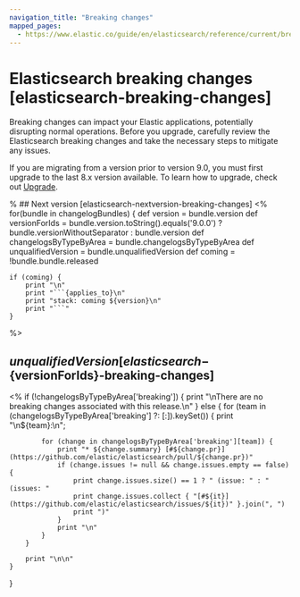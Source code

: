 ```yaml
---
navigation_title: "Breaking changes"
mapped_pages:
  - https://www.elastic.co/guide/en/elasticsearch/reference/current/breaking-changes.html
---
```


# Elasticsearch breaking changes [elasticsearch-breaking-changes]

Breaking changes can impact your Elastic applications, potentially disrupting normal operations. Before you upgrade, carefully review the Elasticsearch breaking changes and take the necessary steps to mitigate any issues.

If you are migrating from a version prior to version 9.0, you must first upgrade to the last 8.x version available. To learn how to upgrade, check out [Upgrade](docs-content://deploy-manage/upgrade.md).

% ## Next version [elasticsearch-nextversion-breaking-changes]
<%
for(bundle in changelogBundles) {
    def version = bundle.version
    def versionForIds = bundle.version.toString().equals('9.0.0') ? bundle.versionWithoutSeparator : bundle.version
    def changelogsByTypeByArea = bundle.changelogsByTypeByArea
    def unqualifiedVersion = bundle.unqualifiedVersion
    def coming = !bundle.bundle.released

    if (coming) {
        print "\n"
        print "```{applies_to}\n"
        print "stack: coming ${version}\n"
        print "```"
    }
%>
## ${unqualifiedVersion} [elasticsearch-${versionForIds}-breaking-changes]
<%
    if (!changelogsByTypeByArea['breaking']) {
        print "\nThere are no breaking changes associated with this release.\n"
    } else {
        for (team in (changelogsByTypeByArea['breaking'] ?: [:]).keySet()) {
            print "\n${team}:\n";

            for (change in changelogsByTypeByArea['breaking'][team]) {
                print "* ${change.summary} [#${change.pr}](https://github.com/elastic/elasticsearch/pull/${change.pr})"
                if (change.issues != null && change.issues.empty == false) {
                    print change.issues.size() == 1 ? " (issue: " : " (issues: "
                    print change.issues.collect { "[#${it}](https://github.com/elastic/elasticsearch/issues/${it})" }.join(", ")
                    print ")"
                }
                print "\n"
            }
        }

        print "\n\n"
    }
}

